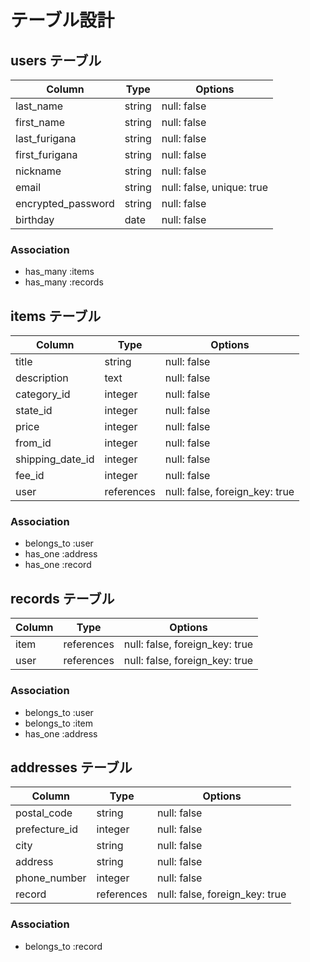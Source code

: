 # テーブル設計

## users テーブル

| Column             | Type   | Options                    |
| ------------------ | ------ | -------------------------- |
| last_name          | string | null: false                |
| first_name         | string | null: false                |
| last_furigana      | string | null: false                |
| first_furigana     | string | null: false                |
| nickname           | string | null: false                |
| email              | string | null: false, unique: true  |
| encrypted_password | string | null: false                |
| birthday           | date   | null: false                |


### Association

- has_many :items
- has_many :records

## items テーブル

| Column           | Type       | Options                        |
| ---------------- | ---------- | ------------------------------ |
| title            | string     | null: false                    |
| description      | text       | null: false                    |
| category_id      | integer    | null: false                    |
| state_id         | integer    | null: false                    |
| price            | integer    | null: false                    |
| from_id          | integer    | null: false                    |
| shipping_date_id | integer    | null: false                    |
| fee_id           | integer    | null: false                    |
| user             | references | null: false, foreign_key: true |

### Association

- belongs_to :user
- has_one :address
- has_one :record

## records テーブル

| Column    | Type       | Options                        |
| --------- | ---------- | ------------------------------ |
| item      | references | null: false, foreign_key: true |
| user      | references | null: false, foreign_key: true |

### Association

- belongs_to :user
- belongs_to :item
- has_one :address

## addresses テーブル

| Column        | Type       | Options                        |
| ------------- | ---------- | ------------------------------ |
| postal_code   | string     | null: false                    |
| prefecture_id | integer    | null: false                    |
| city          | string     | null: false                    |
| address       | string     | null: false                    |
| phone_number  | integer    | null: false                    |
| record        | references | null: false, foreign_key: true |

### Association

- belongs_to :record